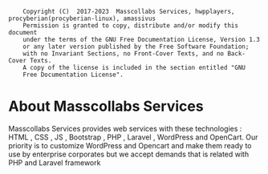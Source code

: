         Copyright (C)  2017-2023  Masscollabs Services, hwpplayers, procyberian(procyberian-linux), amassivus
        Permission is granted to copy, distribute and/or modify this document
        under the terms of the GNU Free Documentation License, Version 1.3
        or any later version published by the Free Software Foundation;
        with no Invariant Sections, no Front-Cover Texts, and no Back-Cover Texts.
        A copy of the license is included in the section entitled "GNU
        Free Documentation License".

# About Masscollabs Services

Masscollabs Services provides web services with these technologies : HTML , CSS , JS , Bootstrap , PHP , Laravel , WordPress and OpenCart. Our priority is to customize WordPress and Opencart and make them ready to use by enterprise corporates but we accept demands that is related with PHP and Laravel framework
